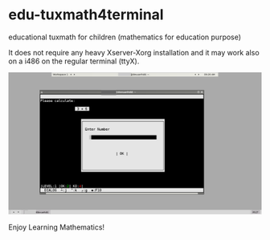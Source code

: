 # edu-tuxmath4terminal
educational tuxmath for children (mathematics for education purpose)

It does not require any heavy Xserver-Xorg installation and it may work also on a i486 on the regular terminal (ttyX).

![alt tag](https://raw.githubusercontent.com/spartrekus/edu-tuxmath4terminal/master/ncalctest.png)
 

Enjoy Learning Mathematics!

